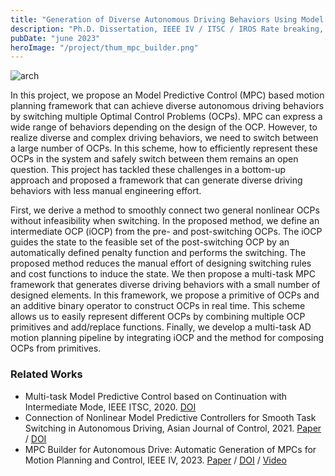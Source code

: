 ```yaml
---
title: "Generation of Diverse Autonomous Driving Behaviors Using Model Predictive Control"
description: "Ph.D. Dissertation, IEEE IV / ITSC / IROS Rate breaking, Asian Journal of Control, 2020-2023"
pubDate: "june 2023"
heroImage: "/project/thum_mpc_builder.png"
---
```


<img src="/project/mpc_builder.png" alt="arch">

In this project, we propose an Model Predictive Control (MPC) based motion planning framework that can achieve diverse autonomous driving behaviors by switching multiple Optimal Control Problems (OCPs). MPC can express a wide range of behaviors depending on the design of the OCP. However, to realize diverse and complex driving behaviors, we need to switch between a large number of OCPs. In this scheme, how to efficiently represent these OCPs in the system and safely switch between them remains an open question. This project has tackled these challenges in a bottom-up approach and proposed a framework that can generate diverse driving behaviors with less manual engineering effort.

First, we derive a method to smoothly connect two general nonlinear OCPs without infeasibility when switching. In the proposed method, we define an intermediate OCP (iOCP) from the pre- and post-switching OCPs. The iOCP guides the state to the feasible set of the post-switching OCP by an automatically defined penalty function and performs the switching. The proposed method reduces the manual effort of designing switching rules and cost functions to induce the state. We then propose a multi-task MPC framework that generates diverse driving behaviors with a small number of designed elements. In this framework, we propose a primitive of OCPs and an additive binary operator to construct OCPs in real time. This scheme allows us to easily represent different OCPs by combining multiple OCP primitives and add/replace functions. Finally, we develop a multi-task AD motion planning pipeline by integrating iOCP and the method for composing OCPs from primitives.


### Related Works
- Multi-task Model Predictive Control based on Continuation with Intermediate Mode, IEEE ITSC, 2020. [DOI](https://ieeexplore.ieee.org/abstract/document/9294663)
- Connection of Nonlinear Model Predictive Controllers for Smooth Task Switching in Autonomous Driving, Asian Journal of Control, 2021. [Paper](https://onlinelibrary.wiley.com/share/RSRHYMZIRF9FFHFWKNBZ?target=10.1002/asjc.2892) / [DOI](https://onlinelibrary.wiley.com/doi/full/10.1002/asjc.2892)
- MPC Builder for Autonomous Drive: Automatic Generation of MPCs for Motion Planning and Control, IEEE IV, 2023. [Paper](https://arxiv.org/abs/2210.16512) / [DOI](https://ieeexplore.ieee.org/abstract/document/10186711) / [Video](https://youtu.be/15J2p26OoLI)